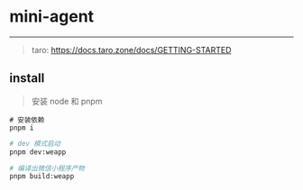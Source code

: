 # mini-agent

---

> taro: https://docs.taro.zone/docs/GETTING-STARTED

## install

> 安装 node 和 pnpm

```shell
# 安装依赖
pnpm i
```

```sh
# dev 模式启动
pnpm dev:weapp

# 编译出微信小程序产物
pnpm build:weapp
```
